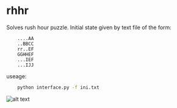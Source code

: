 # rhhr

Solves rush hour puzzle. Initial state given by text file of the form:

```
    ....AA
    ..BBCC
    rr..EF
    GGHHEF
    ...IEF
    ...IJJ
```
useage:

```bash
    python interface.py -f ini.txt
```
![alt text]()
  
